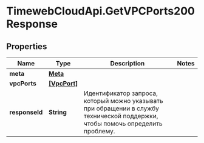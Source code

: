 # TimewebCloudApi.GetVPCPorts200Response

## Properties

Name | Type | Description | Notes
------------ | ------------- | ------------- | -------------
**meta** | [**Meta**](Meta.md) |  | 
**vpcPorts** | [**[VpcPort]**](VpcPort.md) |  | 
**responseId** | **String** | Идентификатор запроса, который можно указывать при обращении в службу технической поддержки, чтобы помочь определить проблему. | 


